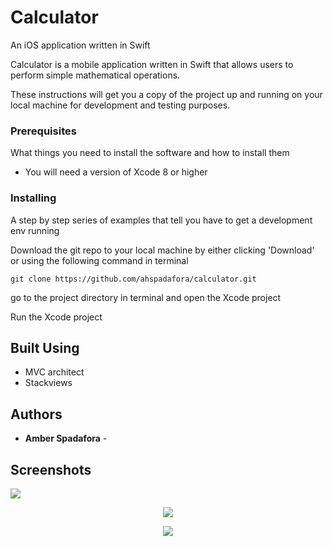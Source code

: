 # Calculator
An iOS application written in Swift

Calculator is a mobile application written in Swift that allows users to perform simple mathematical operations.


These instructions will get you a copy of the project up and running on your local machine for development and testing purposes.

### Prerequisites

What things you need to install the software and how to install them

* You will need a version of Xcode 8 or higher


### Installing

A step by step series of examples that tell you have to get a development env running

Download the git repo to your local machine by either clicking 'Download' or using the following command in terminal

```
git clone https://github.com/ahspadafora/calculator.git
```

go to the project directory in terminal and open the Xcode project 


Run the Xcode project

## Built Using

* MVC architect
* Stackviews

## Authors

* **Amber Spadafora** - 

## Screenshots

<img src="https://user-images.githubusercontent.com/24783196/28995224-780181f0-7998-11e7-971a-7dbf1c3dec63.png"> </img>

<p align="center">
<img src='https://user-images.githubusercontent.com/24783196/28995223-780111f2-7998-11e7-9401-138d2d869242.png'> </img>
</p>


<p align="center">
  <img src='https://user-images.githubusercontent.com/24783196/28995234-bd7fb544-7998-11e7-9e3a-29e532710aab.gif'> </img>
</p>
